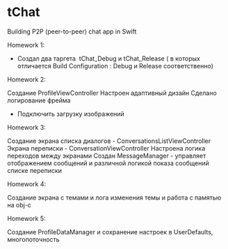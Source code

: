 # tChat
Building P2P (peer-to-peer) chat app in Swift

Homework 1:

* Создал два таргета  tChat_Debug  и tChat_Release ( в которых отличается Build Configuration : Debug и Release соответственно)


Homework 2:

Создание ProfileViewController
Настроен адаптивный дизайн 
Сделано логирование фрейма
* Подключить загрузку изображений

Homework 3:

Создание экрана списка диалогов - ConversationsListViewController
Экрана переписки - ConversationViewController
Настроена логика переходов между экранами
Создан MessageManager - управляет отображением сообщений и различной логикой показа сообщений списке переписки

Homework 4: 

Создание экрана с темами и лога изменения темы и работа с памятью на obj-c

Homework 5:

Создание ProfileDataManager и сохранение настроек в UserDefaults, многопоточность
